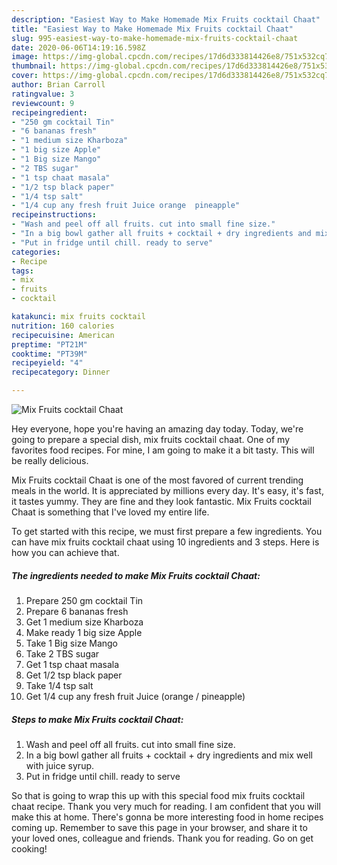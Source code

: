 ```yaml
---
description: "Easiest Way to Make Homemade Mix Fruits cocktail Chaat"
title: "Easiest Way to Make Homemade Mix Fruits cocktail Chaat"
slug: 995-easiest-way-to-make-homemade-mix-fruits-cocktail-chaat
date: 2020-06-06T14:19:16.598Z
image: https://img-global.cpcdn.com/recipes/17d6d333814426e8/751x532cq70/mix-fruits-cocktail-chaat-recipe-main-photo.jpg
thumbnail: https://img-global.cpcdn.com/recipes/17d6d333814426e8/751x532cq70/mix-fruits-cocktail-chaat-recipe-main-photo.jpg
cover: https://img-global.cpcdn.com/recipes/17d6d333814426e8/751x532cq70/mix-fruits-cocktail-chaat-recipe-main-photo.jpg
author: Brian Carroll
ratingvalue: 3
reviewcount: 9
recipeingredient:
- "250 gm cocktail Tin"
- "6 bananas fresh"
- "1 medium size Kharboza"
- "1 big size Apple"
- "1 Big size Mango"
- "2 TBS sugar"
- "1 tsp chaat masala"
- "1/2 tsp black paper"
- "1/4 tsp salt"
- "1/4 cup any fresh fruit Juice orange  pineapple"
recipeinstructions:
- "Wash and peel off all fruits. cut into small fine size."
- "In a big bowl gather all fruits + cocktail + dry ingredients and mix well with juice syrup."
- "Put in fridge until chill. ready to serve"
categories:
- Recipe
tags:
- mix
- fruits
- cocktail

katakunci: mix fruits cocktail 
nutrition: 160 calories
recipecuisine: American
preptime: "PT21M"
cooktime: "PT39M"
recipeyield: "4"
recipecategory: Dinner

---
```



![Mix Fruits cocktail Chaat](https://img-global.cpcdn.com/recipes/17d6d333814426e8/751x532cq70/mix-fruits-cocktail-chaat-recipe-main-photo.jpg)

Hey everyone, hope you're having an amazing day today. Today, we're going to prepare a special dish, mix fruits cocktail chaat. One of my favorites food recipes. For mine, I am going to make it a bit tasty. This will be really delicious.



Mix Fruits cocktail Chaat is one of the most favored of current trending meals in the world. It is appreciated by millions every day. It's easy, it's fast, it tastes yummy. They are fine and they look fantastic. Mix Fruits cocktail Chaat is something that I've loved my entire life.


To get started with this recipe, we must first prepare a few ingredients. You can have mix fruits cocktail chaat using 10 ingredients and 3 steps. Here is how you can achieve that.

<!--inarticleads1-->

##### The ingredients needed to make Mix Fruits cocktail Chaat:

1. Prepare 250 gm cocktail Tin
1. Prepare 6 bananas fresh
1. Get 1 medium size Kharboza
1. Make ready 1 big size Apple
1. Take 1 Big size Mango
1. Take 2 TBS sugar
1. Get 1 tsp chaat masala
1. Get 1/2 tsp black paper
1. Take 1/4 tsp salt
1. Get 1/4 cup any fresh fruit Juice (orange / pineapple)




<!--inarticleads2-->

##### Steps to make Mix Fruits cocktail Chaat:

1. Wash and peel off all fruits. cut into small fine size.
1. In a big bowl gather all fruits + cocktail + dry ingredients and mix well with juice syrup.
1. Put in fridge until chill. ready to serve




So that is going to wrap this up with this special food mix fruits cocktail chaat recipe. Thank you very much for reading. I am confident that you will make this at home. There's gonna be more interesting food in home recipes coming up. Remember to save this page in your browser, and share it to your loved ones, colleague and friends. Thank you for reading. Go on get cooking!
